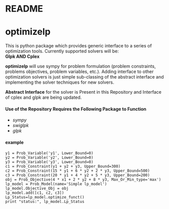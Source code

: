 # README #
# optimizelp #
This is python package which provides generic interface to a series of optimization tools. Currently supported solvers will be:          
**Glpk AND Cplex**

**optimizelp** will use sympy for problem formulation (problem constraints, problems objectives, problem variables, etc.). Adding interface to other optimization solvers is just simple sub-classing of the abstract interface and implementing the solver techniques for new solvers.

**Abstract Interface** for the solver is Present in this Repository and Interface of cplex and glpk are being updated.

#### Use of the Repository Requires the Following Package to Function 
* *sympy* 
* *swiglpk*
* *glpk*


#### example
    y1 = Prob_Variable('y1', Lower_Bound=0)
    y2 = Prob_Variable('y2', Lower_Bound=0)
    y3 = Prob_Variable('y3', Lower_Bound=0)
    c1 = Prob_Constraint(y1 + y2 + y3, Upper_Bound=300)
    c2 = Prob_Constraint(15 * y1 + 6 * y2 + 2 * y3, Upper_Bound=500)
    c3 = Prob_Constraint(20 * y1 + 4 * y2 + 5 * y3, Upper_Bound=200)
    obj = Prob_Objective(4 * x1 + 2 * y2 + 8 * y3, Max_Or_Min_type='max')
    lp_model = Prob_Model(name='Simple lp_model')
    lp_model.Objective_Obj = obj
    lp_model.add([c1, c2, c3])
    Lp_Status=lp_model.optimize_funct()
    print "status:", lp_model.Lp_Status
